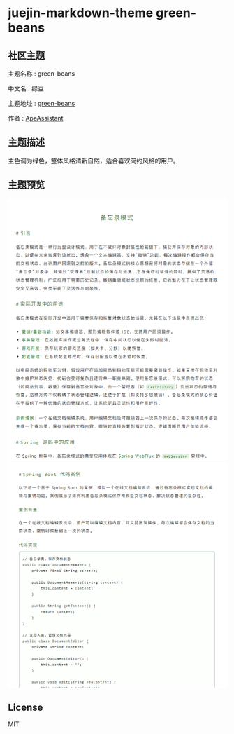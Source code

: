 # juejin-markdown-theme green-beans

## 社区主题
主题名称 : green-beans

中文名 : 绿豆

主题地址 : [green-beans](https://github.com/YeWen-Yuan/green-beans)

作者 : [ApeAssistant]((Ape)[https://juejin.cn/user/2023560267436312])

## 主题描述
主色调为绿色，整体风格清新自然，适合喜欢简约风格的用户。

## 主题预览
![green-beans](./preview/text.png)
![green-beans](./preview/text-and-code.png)

## License

MIT
